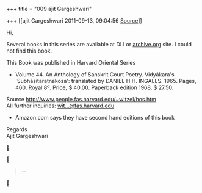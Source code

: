 +++
title = "009 ajit Gargeshwari"

+++
[[ajit Gargeshwari	2011-09-13, 09:04:56 [Source](https://groups.google.com/g/samskrita/c/HrV0TlSX1S8)]]



Hi,  
  
Several books in this series are available at DLI or [archive.org](http://archive.org) site. I could not find this book.  
  
This Book was published in Harvard Oriental Series  
  
  

-   Volume 44. An Anthology of Sanskrit Court Poetry. Vidyâkara's
    'Subhâsitaratnakosa': translated by DANIEL H.H. INGALLS. 1965.
    Pages, 460. Royal 8º. Price, $ 40.00. Paperback edition 1968, $
    27.50.

  
Source <http://www.people.fas.harvard.edu/~witzel/hos.htm>  
All further inquiries: [wit...@fas.harvard.edu]()  
  

-   Amazon.com says they have second hand editions of this book

Regards  
Ajit Gargeshwari  
  





> --  



